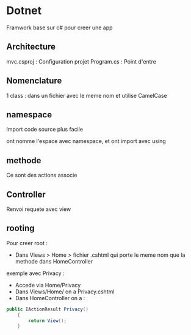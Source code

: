 # Dotnet

Framwork base sur c# pour creer une app

## Architecture

mvc.csproj : Configuration projet
Program.cs : Point d'entre

## Nomenclature

1 class : dans un fichier avec le meme nom et utilise CamelCase

## namespace

Import code source plus facile

ont nomme l'espace avec namespace, et ont import avec using

## methode

Ce sont des actions associe

## Controller

Renvoi requete avec view

## rooting

Pour creer root :

-   Dans Views > Home > fichier .cshtml qui porte le meme nom que la methode dans HomeController

exemple avec Privacy :

-   Accede via Home/Privacy
-   Dans Views/Home/ on a Privacy.cshtml
-   Dans HomeController on a :

```c#
public IActionResult Privacy()
    {
        return View();
    }
```
